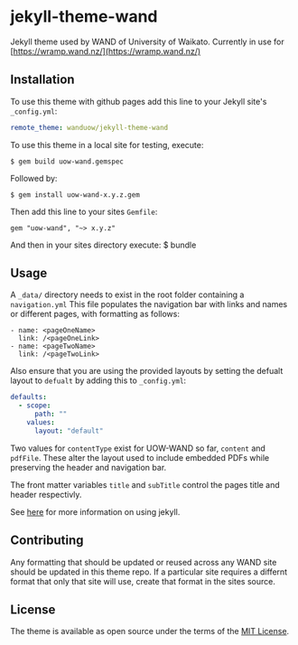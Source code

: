 # jekyll-theme-wand

Jekyll theme used by WAND of University of Waikato. 
Currently in use for [https://wramp.wand.nz/](https://wramp.wand.nz/)


## Installation

To use this theme with github pages add this line to your Jekyll site's `_config.yml`: 

```yaml
remote_theme: wanduow/jekyll-theme-wand
```

To use this theme in a local site for testing, execute:
	
	$ gem build uow-wand.gemspec 

Followed by:
	
	$ gem install uow-wand-x.y.z.gem

Then add this line to your sites `Gemfile`:
```Gemfile
gem "uow-wand", "~> x.y.z"
```

And then in your sites directory execute:
    $ bundle

## Usage

A `_data/` directory needs to exist in the root folder containing a `navigation.yml`
This file populates the navigation bar with links and names or different pages, with formatting as follows:

```ymal
- name: <pageOneName>
  link: /<pageOneLink>
- name: <pageTwoName>
  link: /<pageTwoLink>
```

Also ensure that you are using the provided layouts by setting the defualt layout to `defualt` by adding this to `_config.yml`:

```yaml
defaults:
  - scope:
      path: ""
    values:
      layout: "default"
```

Two values for `contentType` exist for UOW-WAND so far, `content` and `pdfFile`. These alter the layout used to include embedded PDFs while preserving the header and navigation bar.

The front matter variables `title` and `subTitle` control the pages title and header respectivly.

See [here](https://jekyllrb.com/docs/step-by-step/01-setup/) for more information on using jekyll.

## Contributing

Any formatting that should be updated or reused across any WAND site should be updated in this theme repo.
If a particular site requires a differnt format that only that site will use, create that format in the sites source.

## License

The theme is available as open source under the terms of the [MIT License](https://opensource.org/licenses/MIT).

